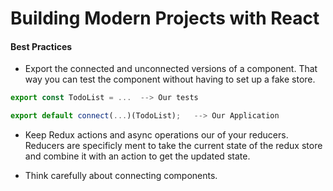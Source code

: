 # Building Modern Projects with React

#### Best Practices
* Export the connected and unconnected versions of a component.  That way you can test the component without having to set up a fake store.

```javascript 
export const TodoList = ...  --> Our tests
```
```javascript
export default connect(...)(TodoList);   --> Our Application
```

* Keep Redux actions and async operations our of your reducers.  Reducers are specificly ment to take the current state of the redux store and combine it with an action to get the updated state.

* Think carefully about connecting components.